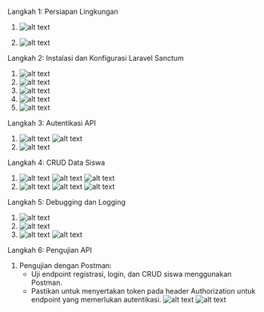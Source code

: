 Langkah 1: Persiapan Lingkungan

1. ![alt text](image.png)

2. ![alt text](image-1.png)

Langkah 2: Instalasi dan Konfigurasi Laravel Sanctum

1. ![alt text](image-2.png)
2. ![alt text](image-3.png)
3. ![alt text](image-4.png)
4. ![alt text](image-5.png)
5. ![alt text](image-6.png)

Langkah 3: Autentikasi API

1. ![alt text](image-7.png)
   ![alt text](image-8.png)
2. ![alt text](image-9.png)

Langkah 4: CRUD Data Siswa

1. ![alt text](image-10.png)
   ![alt text](image-11.png)
   ![alt text](image-12.png)
2. ![alt text](image-13.png)
   ![alt text](image-14.png)
   ![alt text](image-15.png)

Langkah 5: Debugging dan Logging

1. ![alt text](image-16.png)
2. ![alt text](image-17.png)
3. ![alt text](image-18.png)
   ![alt text](image-19.png)

Langkah 6: Pengujian API

1. Pengujian dengan Postman:
    - Uji endpoint registrasi, login, dan CRUD siswa menggunakan Postman.
    - Pastikan untuk menyertakan token pada header Authorization untuk endpoint yang memerlukan autentikasi.
      ![alt text](image-20.png)
      ![alt text](image-21.png)
